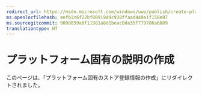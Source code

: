 ```yaml
---
redirect_url: https://msdn.microsoft.com/windows/uwp/publish/create-platform-specific-store-listings
ms.openlocfilehash: aefb3c6f22bf8091949c938ffaad448e1f158e87
ms.sourcegitcommit: 909d859a0f11981a8d1beac0da35f779786a6889
translationtype: HT
---
```

# <a name="create-platform-specific-descriptions"></a>プラットフォーム固有の説明の作成

このページは、「プラットフォーム固有のストア登録情報の作成」にリダイレクトされました。